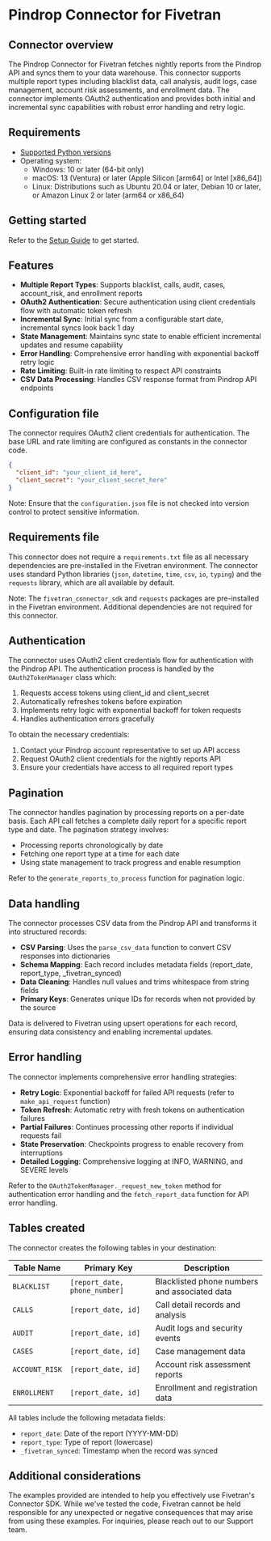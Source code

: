 # Pindrop Connector for Fivetran

## Connector overview

The Pindrop Connector for Fivetran fetches nightly reports from the Pindrop API and syncs them to your data warehouse. This connector supports multiple report types including blacklist data, call analysis, audit logs, case management, account risk assessments, and enrollment data. The connector implements OAuth2 authentication and provides both initial and incremental sync capabilities with robust error handling and retry logic.

## Requirements

* [Supported Python versions](https://github.com/fivetran/fivetran_connector_sdk/blob/main/README.md#requirements)   
* Operating system:
  * Windows: 10 or later (64-bit only)
  * macOS: 13 (Ventura) or later (Apple Silicon [arm64] or Intel [x86_64])
  * Linux: Distributions such as Ubuntu 20.04 or later, Debian 10 or later, or Amazon Linux 2 or later (arm64 or x86_64)

## Getting started

Refer to the [Setup Guide](https://fivetran.com/docs/connectors/connector-sdk/setup-guide) to get started.

## Features

* **Multiple Report Types**: Supports blacklist, calls, audit, cases, account_risk, and enrollment reports
* **OAuth2 Authentication**: Secure authentication using client credentials flow with automatic token refresh
* **Incremental Sync**: Initial sync from a configurable start date, incremental syncs look back 1 day
* **State Management**: Maintains sync state to enable efficient incremental updates and resume capability
* **Error Handling**: Comprehensive error handling with exponential backoff retry logic
* **Rate Limiting**: Built-in rate limiting to respect API constraints
* **CSV Data Processing**: Handles CSV response format from Pindrop API endpoints

## Configuration file

The connector requires OAuth2 client credentials for authentication. The base URL and rate limiting are configured as constants in the connector code.

```json
{
  "client_id": "your_client_id_here",
  "client_secret": "your_client_secret_here"
}
```

Note: Ensure that the `configuration.json` file is not checked into version control to protect sensitive information.

## Requirements file

This connector does not require a `requirements.txt` file as all necessary dependencies are pre-installed in the Fivetran environment. The connector uses standard Python libraries (`json`, `datetime`, `time`, `csv`, `io`, `typing`) and the `requests` library, which are all available by default.

Note: The `fivetran_connector_sdk` and `requests` packages are pre-installed in the Fivetran environment. Additional dependencies are not required for this connector.

## Authentication

The connector uses OAuth2 client credentials flow for authentication with the Pindrop API. The authentication process is handled by the `OAuth2TokenManager` class which:

1. Requests access tokens using client_id and client_secret
2. Automatically refreshes tokens before expiration
3. Implements retry logic with exponential backoff for token requests
4. Handles authentication errors gracefully

To obtain the necessary credentials:
1. Contact your Pindrop account representative to set up API access
2. Request OAuth2 client credentials for the nightly reports API
3. Ensure your credentials have access to all required report types

## Pagination

The connector handles pagination by processing reports on a per-date basis. Each API call fetches a complete daily report for a specific report type and date. The pagination strategy involves:

* Processing reports chronologically by date
* Fetching one report type at a time for each date
* Using state management to track progress and enable resumption

Refer to the `generate_reports_to_process` function for pagination logic.

## Data handling

The connector processes CSV data from the Pindrop API and transforms it into structured records:

* **CSV Parsing**: Uses the `parse_csv_data` function to convert CSV responses into dictionaries
* **Schema Mapping**: Each record includes metadata fields (report_date, report_type, _fivetran_synced)
* **Data Cleaning**: Handles null values and trims whitespace from string fields
* **Primary Keys**: Generates unique IDs for records when not provided by the source

Data is delivered to Fivetran using upsert operations for each record, ensuring data consistency and enabling incremental updates.

## Error handling

The connector implements comprehensive error handling strategies:

* **Retry Logic**: Exponential backoff for failed API requests (refer to `make_api_request` function)
* **Token Refresh**: Automatic retry with fresh tokens on authentication failures
* **Partial Failures**: Continues processing other reports if individual requests fail
* **State Preservation**: Checkpoints progress to enable recovery from interruptions
* **Detailed Logging**: Comprehensive logging at INFO, WARNING, and SEVERE levels

Refer to the `OAuth2TokenManager._request_new_token` method for authentication error handling and the `fetch_report_data` function for API error handling.

## Tables created

The connector creates the following tables in your destination:

| Table Name     | Primary Key | Description |
|----------------|-------------|-------------|
| `BLACKLIST`    | `[report_date, phone_number]` | Blacklisted phone numbers and associated data |
| `CALLS`        | `[report_date, id]` | Call detail records and analysis |
| `AUDIT`        | `[report_date, id]` | Audit logs and security events |
| `CASES`        | `[report_date, id]` | Case management data |
| `ACCOUNT_RISK` | `[report_date, id]` | Account risk assessment reports |
| `ENROLLMENT`   | `[report_date, id]` | Enrollment and registration data |

All tables include the following metadata fields:
* `report_date`: Date of the report (YYYY-MM-DD)
* `report_type`: Type of report (lowercase)
* `_fivetran_synced`: Timestamp when the record was synced

## Additional considerations

The examples provided are intended to help you effectively use Fivetran's Connector SDK. While we've tested the code, Fivetran cannot be held responsible for any unexpected or negative consequences that may arise from using these examples. For inquiries, please reach out to our Support team. 